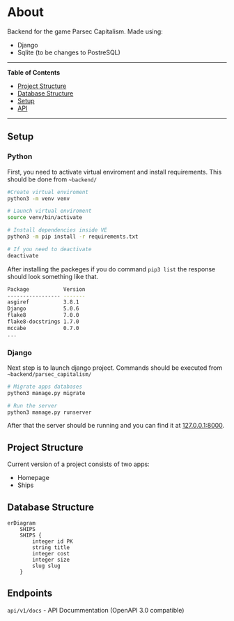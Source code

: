 # About
Backend for the game Parsec Capitalism.
Made using:
- Django
- Sqlite (to be changes to PostreSQL)

---
**Table of Contents**
 - [Project Structure](#project-structure)
 - [Database Structure](#database-structure)
 - [Setup](#setup)
 - [API](#api)
---

## Setup

### Python

First, you need to activate virtual enviroment and install requirements.
This should be done from `~backend/`
```bash
#Create virtual enviroment
python3 -m venv venv 

# Launch virtual enviroment
source venv/bin/activate 

# Install dependencies inside VE
python3 -m pip install -r requirements.txt 

# If you need to deactivate
deactivate
```
After installing the packeges if you do command `pip3 list` the response should look something like that.
```bash
Package           Version
----------------- -------
asgiref           3.8.1
Django            5.0.6
flake8            7.0.0
flake8-docstrings 1.7.0
mccabe            0.7.0
...
```

### Django

Next step is to launch django project. Commands should be executed from `~backend/parsec_capitalism/`
```bash
# Migrate apps databases
python3 manage.py migrate

# Run the server 
python3 manage.py runserver
```
After that the server should be running and you can find it at [127.0.0.1:8000](http://127.0.0.1:8000/).

## Project Structure

Current version of a project consists of two apps:
- Homepage
- Ships

## Database Structure
```mermaid
erDiagram
    SHIPS
    SHIPS {
        integer id PK
        string title 
        integer cost
        integer size
        slug slug
    }
```

## Endpoints 
`api/v1/docs` - API Docummentation (OpenAPI 3.0 compatible)

